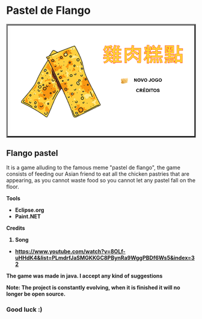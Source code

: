# Pastel de Flango
<table border="3">
  <tr>
    <th><img src="pasteldeflango1.png"></th>
  </tr>
</table>

## Flango pastel


It is a game alluding to the famous meme "pastel de flango", the game consists of feeding our Asian friend to eat all the chicken pastries that are appearing, as you cannot waste food so you cannot let any pastel fall on the floor.

<b> Tools
* Eclipse.org
* Paint.NET

<b>Credits
<br>
1. Song

* https://www.youtube.com/watch?v=8OLf-uHHdK4&list=PLmdrfJaSMGKKGC8PBynRa9WggPBDf6Ws5&index=32


The game was made in java.
I accept any kind of suggestions

Note: The project is constantly evolving, when it is finished it will no longer be open source.

### Good luck :)